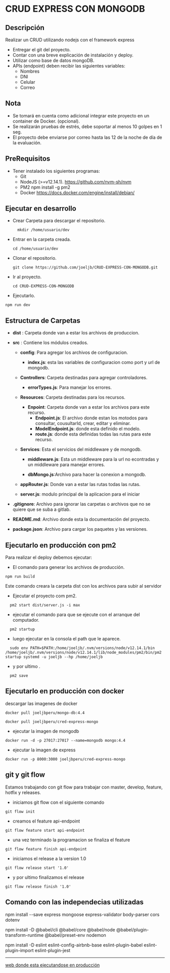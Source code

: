 CRUD EXPRESS CON MONGODB
====================

Descripción
-----------

  Realizar un CRUD utilizando nodejs con el framework express

* Entregar el git del proyecto.
* Contar con una breve explicación de instalación y deploy.
* Utilizar como base de datos mongoDB.
* APIs (endpoint) deben recibir las siguientes variables:
  * Nombres
  * DNI
  * Celular
  * Correo

Nota
-----------

* Se tomará en cuenta como adicional integrar este proyecto en un container de Docker. (opcional).
* Se realizarán pruebas de estrés, debe soportar al menos 10 golpes en 1 seg.
* El proyecto debe enviarse por correo hasta las 12 de la noche de día de la evaluación.

PreRequisitos
-------------

* Tener instalado los siguientes programas:
  * Git
  * NodeJS (>=v12.14.1).  https://github.com/nvm-sh/nvm
  * PM2   npm install -g pm2
  * Docker   https://docs.docker.com/engine/install/debian/

Ejecutar en desarrollo
-------------

* Crear Carpeta para descargar el repositorio.
  ```
    mkdir /home/usuario/dev
  ```

* Entrar en la carpeta creada.

  ```
  cd /home/usuario/dev
  ```

* Clonar el repositorio.

  ```
  git clone https://github.com/joeljb/CRUD-EXPRESS-CON-MONGODB.git
  ```

* Ir al proyecto.

  ```
  cd CRUD-EXPRESS-CON-MONGODB
  ```

* Ejecutarlo.

```
npm run dev
```


Estructura de Carpetas
-------------------------------

* **dist** : Carpeta donde van a estar los archivos de produccion.
* **src** : Contiene los módulos creados.

    * **config**: Para agregar los archivos de configuracion.
      * **index.js**: esta las variables de configuracion como port y url de mongodb.
    * **Controllers**: Carpeta destinadas para agregar controladores.
      * **errorTypes.js**: Para manejar los errores.
    * **Resources**: Carpeta destinadas para los recursos.
      * **Enpoint**: Carpeta donde van a estar los archivos para este recurso.
        * **Endpoint.js**: El archivo donde estan los motodos para consultar, cousultarId, crear, editar y eliminar.
        * **ModelEndpoint.js**: donde esta definido el modelo.
        * **route.js**: donde esta definidas todas las rutas para este recurso.
    * **Services**: Esta el servicios del middleware y de mongodb.

        * **middleware.js**: Esta un middleware para la url no econtradas y un middleware para manejar errores.

        * **dbMongo.js**:Archivo para hacer la conexion a mongodb.

    * **appRouter.js**: Donde van a estar las rutas todas las rutas.

    * **server.js**: modulo principal de la aplicacion para el iniciar
    
* **.gitignore**: Archivo para ignorar las carpetas o archivos que no se quiere
que se suba a gitlab.

* **README.md**: Archivo donde esta la documentación del proyecto.

* **package.json**: Archivo para cargar los paquetes y las versiones.


Ejecutarlo en producción con pm2
-------------

Para realizar el deploy debemos ejecutar:
* El comando para generar los archivos de producción.

```
npm run build
```
  Este comando creara la carpeta dist con los archivos para subir al servidor

  * Ejecutar el proyecto com pm2.

```
  pm2 start dist/server.js -i max
```
  * ejecutar el comando para que se ejecute con el arranque del computador.

```
  pm2 startup
```

  * luego ejecutar en la consola el path que le aparece.

```
  sudo env PATH=$PATH:/home/joeljb/.nvm/versions/node/v12.14.1/bin /home/joeljb/.nvm/versions/node/v12.14.1/lib/node_modules/pm2/bin/pm2 startup systemd -u joeljb --hp /home/joeljb
```

 * y por ultimo .

```
  pm2 save
```

Ejecutarlo en producción con docker
-------------

descargar las imagenes de docker

```
docker pull joeljbperu/mongo-db:4.4
```

```
docker pull joeljbperu/cred-express-mongo
```

* ejecutar la imagen de mongodb

```
docker run -d -p 27017:27017 --name=mongodb mongo:4.4
```

* ejecutar la imagen de express

```
docker run -p 8000:3000 joeljbperu/cred-express-mongo
```


git y git flow
-------------
Estamos trabajando con git flow para trabajar con master, develop, feature, hotfix y releases.

* iniciamos git flow con el siguiente comando

```
git flow init
```

* creamos el feature api-endpoint

```
git flow feature start api-endpoint
```

* una vez terminado la programacion se finaliza el feature

```
git flow feature finish api-endpoint
```
* iniciamos el release a la version 1.0

```
git flow release start '1.0'
```
* y por ultimo finalizamos el release 

```
git flow release finish '1.0'
```



Comando con las independecias utilizadas
-------------

npm install --save express mongoose express-validator body-parser cors dotenv

npm install -D @babel/cli @babel/core @babel/node @babel/plugin-transform-runtime @babel/preset-env nodemon

npm install -D eslint eslint-config-airbnb-base eslint-plugin-babel eslint-plugin-import eslint-plugin-jest



-------------
[web donde esta ejecutandose en producción](http://tdtiperu.com:8000/api/endpoints)



